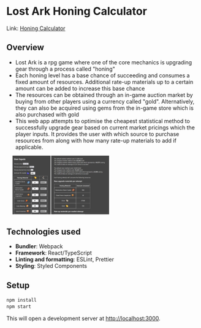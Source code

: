 # Lost Ark Honing Calculator
Link: [Honing Calculator](https://honing-calculator.surge.sh)
## Overview
- Lost Ark is a rpg game where one of the core mechanics is upgrading gear through a process called "honing" 
- Each honing level has a base chance of succeeding and consumes a fixed amount of resources. Additional rate-up materials up to a certain amount can be added to increase this base chance
- The resources can be obtained through an in-game auction market by buying from other players using a currency called "gold". Alternatively, they can also be acquired using gems from the in-game store which is also purchased with gold
- This web app attempts to optimise the cheapest statistical method to successfully upgrade gear based on current market pricings which the player inputs. It provides the user with which source to purchase resources from along with how many rate-up materials to add if applicable.

<p>
    &nbsp&nbsp&nbsp&nbsp<img width="50%" height="50%" src="./readmeImages/Optimiser.PNG">
</p>

## Technologies used
* **Bundler**: Webpack
* **Framework**: React/TypeScript
* **Linting and formatting**: ESLint, Prettier
* **Styling**: Styled Components
## Setup

```sh
npm install
npm start
```

This will open a development server at [http://localhost:3000](http://localhost:3000).


